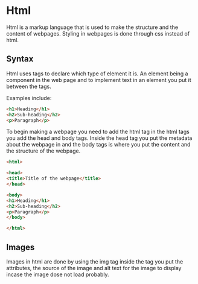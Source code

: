# Html
Html is a markup language that is used to make the structure and the content of webpages. Styling in webpages is done through css instead of html. 

## Syntax
Html uses tags to declare which type of element it is. An element being a component in the web page and to implement text in an element you put it between the tags.

Examples include:
```html
<h1>Heading</h1>
<h2>Sub-heading</h2>
<p>Paragraph</p>
```


To begin making a webpage you need to add the html tag in the html tags you add the head and body tags. Inside the head tag you put the metadata about the webpage in and the body tags is where you put the content and the structure of the webpage.

```html
<html>

<head>
<title>Title of the webpage</title>
</head>

<body>
<h1>Heading</h1>
<h2>Sub-heading</h2>
<p>Paragraph</p>
</body>

</html>
```
## Images
Images in html are done by using the img tag inside the tag you put the attributes, the source of the image and alt text for the image to display incase the image dose not load probably. 
